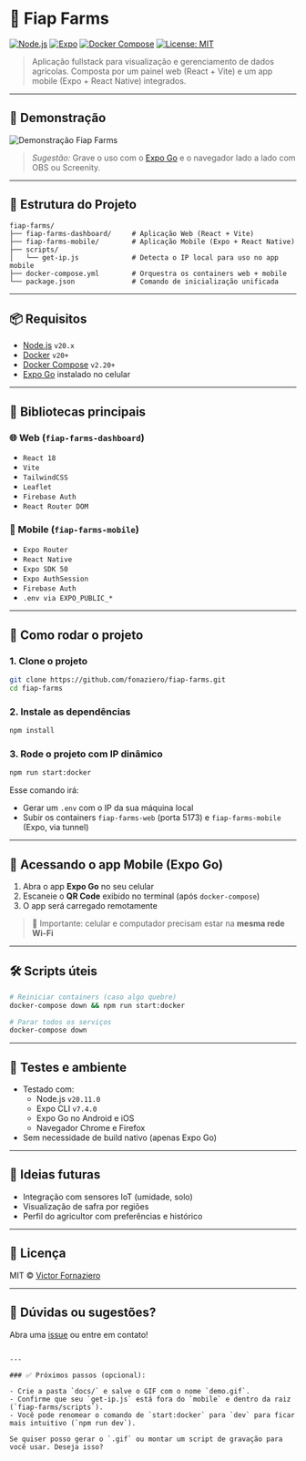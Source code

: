 # 🌾 Fiap Farms

[![Node.js](https://img.shields.io/badge/node-20.x-green.svg)](https://nodejs.org/)
[![Expo](https://img.shields.io/badge/expo-SDK%2050-blue.svg)](https://expo.dev/)
[![Docker Compose](https://img.shields.io/badge/docker--compose-3.8-blue.svg)](https://docs.docker.com/compose/)
[![License: MIT](https://img.shields.io/badge/license-MIT-yellow.svg)](https://opensource.org/licenses/MIT)

> Aplicação fullstack para visualização e gerenciamento de dados agrícolas. Composta por um painel web (React + Vite) e um app mobile (Expo + React Native) integrados.

---

## 🎥 Demonstração

![Demonstração Fiap Farms](./docs/demo.gif)
> *Sugestão:* Grave o uso com o [Expo Go](https://expo.dev/client) e o navegador lado a lado com OBS ou Screenity.

---

## 📁 Estrutura do Projeto

```
fiap-farms/
├── fiap-farms-dashboard/     # Aplicação Web (React + Vite)
├── fiap-farms-mobile/        # Aplicação Mobile (Expo + React Native)
├── scripts/
│   └── get-ip.js             # Detecta o IP local para uso no app mobile
├── docker-compose.yml        # Orquestra os containers web + mobile
└── package.json              # Comando de inicialização unificada
```

---

## 📦 Requisitos

- [Node.js](https://nodejs.org/) `v20.x`
- [Docker](https://www.docker.com/) `v20+`
- [Docker Compose](https://docs.docker.com/compose/) `v2.20+`
- [Expo Go](https://expo.dev/client) instalado no celular

---

## 🧩 Bibliotecas principais

### 🌐 Web (`fiap-farms-dashboard`)

- `React 18`
- `Vite`
- `TailwindCSS`
- `Leaflet`
- `Firebase Auth`
- `React Router DOM`

### 📱 Mobile (`fiap-farms-mobile`)

- `Expo Router`
- `React Native`
- `Expo SDK 50`
- `Expo AuthSession`
- `Firebase Auth`
- `.env via EXPO_PUBLIC_*`

---

## 🚀 Como rodar o projeto

### 1. Clone o projeto

```bash
git clone https://github.com/fonaziero/fiap-farms.git
cd fiap-farms
```

### 2. Instale as dependências

```bash
npm install
```

### 3. Rode o projeto com IP dinâmico

```bash
npm run start:docker
```

Esse comando irá:

- Gerar um `.env` com o IP da sua máquina local
- Subir os containers `fiap-farms-web` (porta 5173) e `fiap-farms-mobile` (Expo, via tunnel)

---

## 📱 Acessando o app Mobile (Expo Go)

1. Abra o app **Expo Go** no seu celular
2. Escaneie o **QR Code** exibido no terminal (após `docker-compose`)
3. O app será carregado remotamente

> 🔸 Importante: celular e computador precisam estar na **mesma rede Wi-Fi**

---

## 🛠️ Scripts úteis

```bash
# Reiniciar containers (caso algo quebre)
docker-compose down && npm run start:docker

# Parar todos os serviços
docker-compose down
```

---

## 🧪 Testes e ambiente

- Testado com:
  - Node.js `v20.11.0`
  - Expo CLI `v7.4.0`
  - Expo Go no Android e iOS
  - Navegador Chrome e Firefox
- Sem necessidade de build nativo (apenas Expo Go)

---

## 🧠 Ideias futuras

- Integração com sensores IoT (umidade, solo)
- Visualização de safra por regiões
- Perfil do agricultor com preferências e histórico

---

## 📄 Licença

MIT © [Victor Fornaziero](https://github.com/fonaziero)

---

## 🐛 Dúvidas ou sugestões?

Abra uma [issue](https://github.com/fonaziero/fiap-farms/issues) ou entre em contato!
```

---

### ✅ Próximos passos (opcional):

- Crie a pasta `docs/` e salve o GIF com o nome `demo.gif`.
- Confirme que seu `get-ip.js` está fora do `mobile` e dentro da raiz (`fiap-farms/scripts`).
- Você pode renomear o comando de `start:docker` para `dev` para ficar mais intuitivo (`npm run dev`).

Se quiser posso gerar o `.gif` ou montar um script de gravação para você usar. Deseja isso?